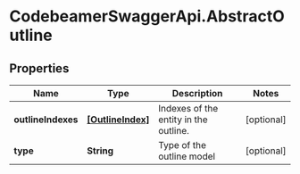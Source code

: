 # CodebeamerSwaggerApi.AbstractOutline

## Properties
Name | Type | Description | Notes
------------ | ------------- | ------------- | -------------
**outlineIndexes** | [**[OutlineIndex]**](OutlineIndex.md) | Indexes of the entity in the outline. | [optional] 
**type** | **String** | Type of the outline model | [optional] 
